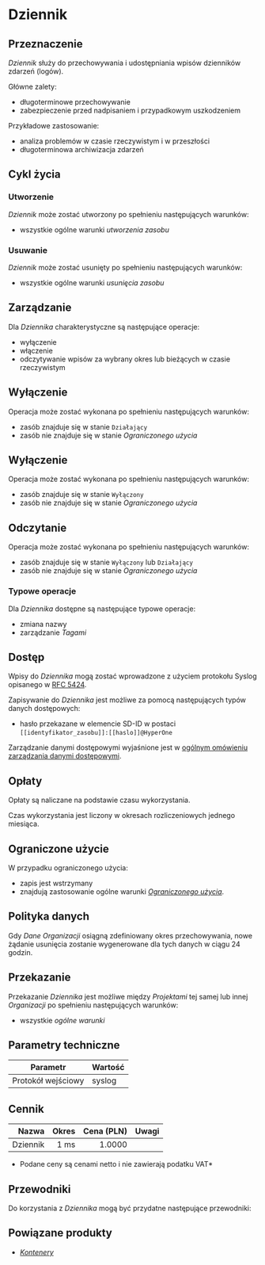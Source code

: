 # Dziennik

## Przeznaczenie

*Dziennik* służy do przechowywania i udostępniania wpisów dzienników zdarzeń (logów). 

Główne zalety:
* długoterminowe przechowywanie
* zabezpieczenie przed nadpisaniem i przypadkowym uszkodzeniem

Przykładowe zastosowanie:
* analiza problemów w czasie rzeczywistym i w przeszłości
* długoterminowa archiwizacja zdarzeń

## Cykl życia

### Utworzenie

*Dziennik* może zostać utworzony po spełnieniu następujących warunków: 

* wszystkie ogólne warunki *utworzenia zasobu*

### Usuwanie

*Dziennik* może zostać usunięty po spełnieniu następujących warunków:

* wszystkie ogólne warunki *usunięcia zasobu*

## Zarządzanie 

Dla *Dziennika* charakterystyczne są następujące operacje:

* wyłączenie
* włączenie
* odczytywanie wpisów za wybrany okres lub bieżących w czasie rzeczywistym

## Wyłączenie

Operacja może zostać wykonana po spełnieniu następujących warunków: 

* zasób znajduje się w stanie ```Działający```
* zasób nie znajduje się w stanie *Ograniczonego użycia*

## Wyłączenie

Operacja może zostać wykonana po spełnieniu następujących warunków: 

* zasób znajduje się w stanie ```Wyłączony```
* zasób nie znajduje się w stanie *Ograniczonego użycia*

## Odczytanie

Operacja może zostać wykonana po spełnieniu następujących warunków: 

* zasób znajduje się w stanie ```Wyłączony``` lub ```Działający```
* zasób nie znajduje się w stanie *Ograniczonego użycia*

### Typowe operacje

Dla *Dziennika* dostępne są następujące typowe operacje:

* zmiana nazwy
* zarządzanie *Tagami*

## Dostęp

Wpisy do *Dziennika* mogą zostać wprowadzone z użyciem protokołu Syslog opisanego w [RFC 5424](https://tools.ietf.org/html/rfc5424).

Zapisywanie do *Dziennika* jest możliwe za pomocą następujących typów danych dostępowych:

* hasło przekazane w elemencie SD-ID w postaci ``[[identyfikator_zasobu]]:[[haslo]]@HyperOne``

Zarządzanie danymi dostępowymi wyjaśnione jest w [ogólnym omówieniu zarządzania danymi dostępowymi](/platform/resource.html#dane-dostepowe).

## Opłaty

Opłaty są naliczane na podstawie czasu wykorzystania.

Czas wykorzystania jest liczony w okresach rozliczeniowych jednego miesiąca.

## Ograniczone użycie

W przypadku ograniczonego użycia:
 
 * zapis jest wstrzymany
 * znajdują zastosowanie ogólne warunki *[Ograniczonego użycia](/platform/resource.md#ograniczone-uzycie)*.

## Polityka danych

Gdy *Dane Organizacji* osiągną zdefiniowany okres przechowywania, nowe żądanie usunięcia zostanie wygenerowane dla tych danych w ciągu 24 godzin.

<!-- partial-regions.md -->

## Przekazanie

Przekazanie *Dziennika* jest możliwe między *Projektami* tej samej lub innej *Organizacji* po spełnieniu następujących warunków:

 * wszystkie *ogólne warunki*

## Parametry techniczne

Parametr           | Wartość
------------------ | ------
Protokół wejściowy | syslog

## Cennik

Nazwa        | Okres    | Cena (PLN) |  Uwagi
-----------: | -----:   | ---------: | :----:
Dziennik     |  1 ms    |     1.0000 |

* Podane ceny są cenami netto i nie zawierają podatku VAT*

## Przewodniki

Do korzystania z *Dziennika* mogą być przydatne następujące przewodniki:

<PageList path_re="guide/storage/log-archive/"/>

## Powiązane produkty

* *[Kontenery](/resource/compute/container.md)*
